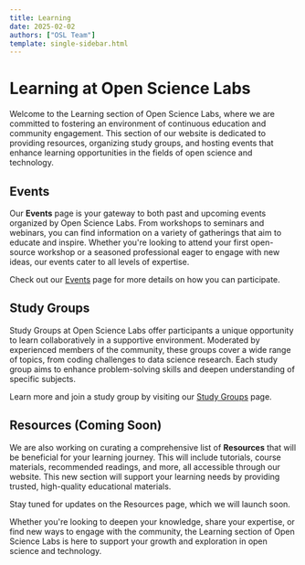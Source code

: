 ```yaml
---
title: Learning
date: 2025-02-02
authors: ["OSL Team"]
template: single-sidebar.html
---
```


# Learning at Open Science Labs

Welcome to the Learning section of Open Science Labs, where we are committed to
fostering an environment of continuous education and community engagement. This
section of our website is dedicated to providing resources, organizing study
groups, and hosting events that enhance learning opportunities in the fields of
open science and technology.

## Events

Our **Events** page is your gateway to both past and upcoming events organized
by Open Science Labs. From workshops to seminars and webinars, you can find
information on a variety of gatherings that aim to educate and inspire. Whether
you're looking to attend your first open-source workshop or a seasoned
professional eager to engage with new ideas, our events cater to all levels of
expertise.

Check out our [Events](/learning/events) page for more details on how you can
participate.

## Study Groups

Study Groups at Open Science Labs offer participants a unique opportunity to
learn collaboratively in a supportive environment. Moderated by experienced
members of the community, these groups cover a wide range of topics, from coding
challenges to data science research. Each study group aims to enhance
problem-solving skills and deepen understanding of specific subjects.

Learn more and join a study group by visiting our
[Study Groups](/learning/study-groups) page.

## Resources (Coming Soon)

We are also working on curating a comprehensive list of **Resources** that will
be beneficial for your learning journey. This will include tutorials, course
materials, recommended readings, and more, all accessible through our website.
This new section will support your learning needs by providing trusted,
high-quality educational materials.

Stay tuned for updates on the Resources page, which we will launch soon.

Whether you're looking to deepen your knowledge, share your expertise, or find
new ways to engage with the community, the Learning section of Open Science Labs
is here to support your growth and exploration in open science and technology.
